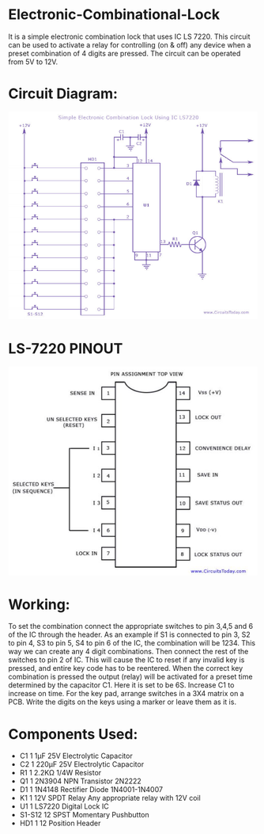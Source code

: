 # Electronic-Combinational-Lock
It is a simple electronic combination lock that uses IC LS 7220. This circuit can be used to activate a relay for controlling (on &amp; off) any device when a preset combination of 4 digits are pressed. The circuit can be operated from 5V to 12V.

# Circuit Diagram:
![](simple-electronic-combination-lock-using-ic-LS7220.jpg) 

# LS-7220 PINOUT
![](LS7220-PINOUT.JPG)

# Working:
To set the combination connect the appropriate switches to pin 3,4,5 and 6 of the IC through the header. As an example if S1 is connected to pin 3, S2 to pin 4, S3 to pin 5, S4 to pin 6 of the IC, the combination will be 1234. This way we can create any 4 digit combinations. Then connect the rest of the switches to pin 2 of IC. This will cause the IC to reset if any invalid key is pressed, and entire key code has to be reentered.
When the correct key combination is pressed the output (relay) will be activated for a preset time determined by the capacitor C1. Here it is set to be 6S. Increase C1 to increase on time.
For the key pad, arrange switches in a 3X4 matrix on a PCB. Write the digits on the keys using a marker or leave them as it is.

# Components Used:

<ul>
  <li> C1              1   1µF 25V Electrolytic Capacitor   </li>
  <li> C2              1    220µF 25V Electrolytic Capacitor </li>
  <li>    R1              1    2.2KΩ 1/4W Resistor  </li>
  <li>    Q1              1    2N3904 NPN Transistor    2N2222   </li>
  <li>    D1              1    1N4148 Rectifier Diode    1N4001-1N4007  </li>
  <li>    K1              1    12V SPDT Relay    Any appropriate relay with 12V coil  </li>
  <li>    U1             1     LS7220 Digital Lock IC  </li>
  <li>    S1-S12    12    SPST Momentary Pushbutton  </li>
  <li>   HD1          1    12 Position Header    </li>
</ul>
